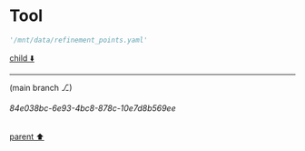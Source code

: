 # Tool

```python
'/mnt/data/refinement_points.yaml'
```

[child ⬇️](#84e038bc-6e93-4bc8-878c-10e7d8b569ee)

---

(main branch ⎇)
###### 84e038bc-6e93-4bc8-878c-10e7d8b569ee
[parent ⬆️](#fa37c68b-32c7-454d-b00b-00a47351e53e)
